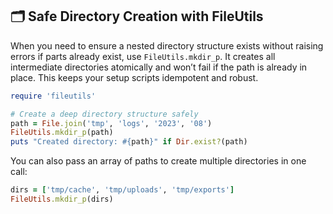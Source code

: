 ## 🗂 Safe Directory Creation with FileUtils

When you need to ensure a nested directory structure exists without raising errors if parts already exist, use `FileUtils.mkdir_p`. It creates all intermediate directories atomically and won’t fail if the path is already in place. This keeps your setup scripts idempotent and robust.

```ruby
require 'fileutils'

# Create a deep directory structure safely
path = File.join('tmp', 'logs', '2023', '08')
FileUtils.mkdir_p(path)
puts "Created directory: #{path}" if Dir.exist?(path)
```

You can also pass an array of paths to create multiple directories in one call:

```ruby
dirs = ['tmp/cache', 'tmp/uploads', 'tmp/exports']
FileUtils.mkdir_p(dirs)
```